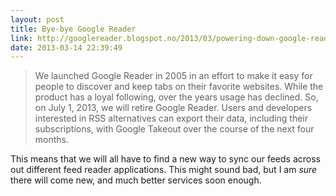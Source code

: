```yaml
---
layout: post
title: Bye-bye Google Reader
link: http://googlereader.blogspot.no/2013/03/powering-down-google-reader.html
date: 2013-03-14 22:39:49
---
```


>We launched Google Reader in 2005 in an effort to make it easy for people to discover and keep tabs on their favorite websites. While the product has a loyal following, over the years usage has declined. So, on July 1, 2013, we will retire Google Reader. Users and developers interested in RSS alternatives can export their data, including their subscriptions, with Google Takeout over the course of the next four months.

This means that we will all have to find a new way to sync our feeds across out different feed reader applications. This might sound bad, but I am *sure* there will come new, and much better services soon enough. 